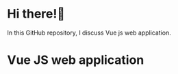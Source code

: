# Hi there!👋

In this GitHub repository, I discuss Vue js web application.

# Vue JS web application
